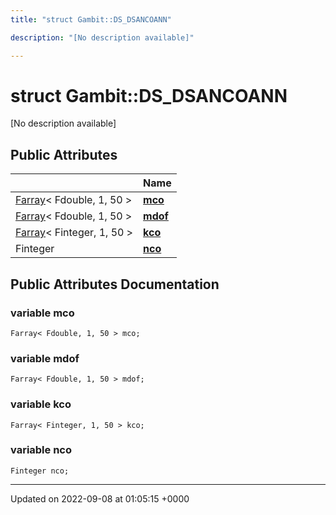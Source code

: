 ```yaml
---
title: "struct Gambit::DS_DSANCOANN"

description: "[No description available]"

---
```


# struct Gambit::DS_DSANCOANN



[No description available]

## Public Attributes

|                | Name           |
| -------------- | -------------- |
| [Farray](/documentation/code/classes/classgambit_1_1farray/)< Fdouble, 1, 50 > | **[mco](/documentation/code/classes/structgambit_1_1ds__dsancoann/)**  |
| [Farray](/documentation/code/classes/classgambit_1_1farray/)< Fdouble, 1, 50 > | **[mdof](/documentation/code/classes/structgambit_1_1ds__dsancoann/)**  |
| [Farray](/documentation/code/classes/classgambit_1_1farray/)< Finteger, 1, 50 > | **[kco](/documentation/code/classes/structgambit_1_1ds__dsancoann/)**  |
| Finteger | **[nco](/documentation/code/classes/structgambit_1_1ds__dsancoann/)**  |

## Public Attributes Documentation

### variable mco

```
Farray< Fdouble, 1, 50 > mco;
```


### variable mdof

```
Farray< Fdouble, 1, 50 > mdof;
```


### variable kco

```
Farray< Finteger, 1, 50 > kco;
```


### variable nco

```
Finteger nco;
```


-------------------------------

Updated on 2022-09-08 at 01:05:15 +0000